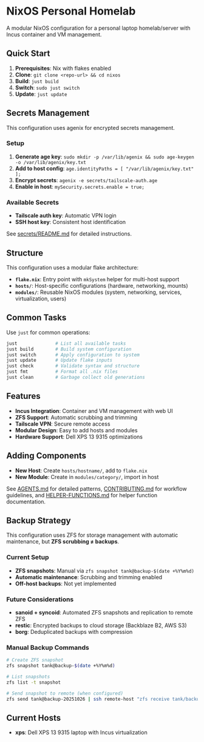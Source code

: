 # NixOS Personal Homelab

A modular NixOS configuration for a personal laptop homelab/server with Incus container and VM management.

## Quick Start

1. **Prerequisites**: Nix with flakes enabled
2. **Clone**: `git clone <repo-url> && cd nixos`
3. **Build**: `just build`
4. **Switch**: `sudo just switch`
5. **Update**: `just update`

## Secrets Management

This configuration uses agenix for encrypted secrets management.

### Setup
1. **Generate age key**: `sudo mkdir -p /var/lib/agenix && sudo age-keygen -o /var/lib/agenix/key.txt`
2. **Add to host config**: `age.identityPaths = [ "/var/lib/agenix/key.txt" ];`
3. **Encrypt secrets**: `agenix -e secrets/tailscale-auth.age`
4. **Enable in host**: `mySecurity.secrets.enable = true;`

### Available Secrets
- **Tailscale auth key**: Automatic VPN login
- **SSH host key**: Consistent host identification

See [secrets/README.md](secrets/README.md) for detailed instructions.

## Structure

This configuration uses a modular flake architecture:

- **`flake.nix`**: Entry point with `mkSystem` helper for multi-host support
- **`hosts/`**: Host-specific configurations (hardware, networking, mounts)
- **`modules/`**: Reusable NixOS modules (system, networking, services, virtualization, users)

## Common Tasks

Use `just` for common operations:

```bash
just              # List all available tasks
just build        # Build system configuration
just switch       # Apply configuration to system
just update       # Update flake inputs
just check        # Validate syntax and structure
just fmt          # Format all .nix files
just clean        # Garbage collect old generations
```

## Features

- **Incus Integration**: Container and VM management with web UI
- **ZFS Support**: Automatic scrubbing and trimming
- **Tailscale VPN**: Secure remote access
- **Modular Design**: Easy to add hosts and modules
- **Hardware Support**: Dell XPS 13 9315 optimizations

## Adding Components

- **New Host**: Create `hosts/hostname/`, add to `flake.nix`
- **New Module**: Create in `modules/category/`, import in host

See [AGENTS.md](AGENTS.md) for detailed patterns, [CONTRIBUTING.md](CONTRIBUTING.md) for workflow guidelines, and [HELPER-FUNCTIONS.md](HELPER-FUNCTIONS.md) for helper function documentation.

## Backup Strategy

This configuration uses ZFS for storage management with automatic maintenance, but **ZFS scrubbing ≠ backups**.

### Current Setup

- **ZFS snapshots**: Manual via `zfs snapshot tank@backup-$(date +%Y%m%d)`
- **Automatic maintenance**: Scrubbing and trimming enabled
- **Off-host backups**: Not yet implemented

### Future Considerations

- **sanoid + syncoid**: Automated ZFS snapshots and replication to remote ZFS
- **restic**: Encrypted backups to cloud storage (Backblaze B2, AWS S3)
- **borg**: Deduplicated backups with compression

### Manual Backup Commands
```bash
# Create ZFS snapshot
zfs snapshot tank@backup-$(date +%Y%m%d)

# List snapshots
zfs list -t snapshot

# Send snapshot to remote (when configured)
zfs send tank@backup-20251026 | ssh remote-host "zfs receive tank/backup"
```

## Current Hosts

- **xps**: Dell XPS 13 9315 laptop with Incus virtualization
